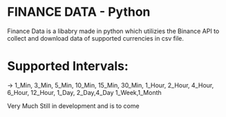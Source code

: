 # FINANCE DATA - Python

Finance Data is a libabry made in python which utilizies the Binance API to collect and download data of supported currencies in csv file. 

# Supported Intervals: 
-> 1_Min, 3_Min, 5_Min, 10_Min, 15_Min, 30_Min, 1_Hour, 2_Hour, 4_Hour, 6_Hour, 12_Hour, 1_Day, 2_Day,4_Day 1_Week,1_Month

Very Much Still in development and is to come
